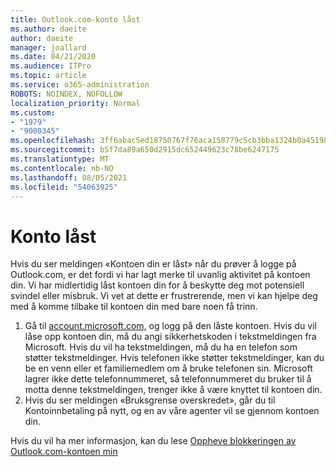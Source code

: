 ```yaml
---
title: Outlook.com-konto låst
ms.author: daeite
author: daeite
manager: joallard
ms.date: 04/21/2020
ms.audience: ITPro
ms.topic: article
ms.service: o365-administration
ROBOTS: NOINDEX, NOFOLLOW
localization_priority: Normal
ms.custom:
- "1979"
- "9000345"
ms.openlocfilehash: 3ff6abac5ed18750767f76aca158779c5cb3bba1324b0a451987cc37b4b0e239
ms.sourcegitcommit: b5f7da89a650d2915dc652449623c78be6247175
ms.translationtype: MT
ms.contentlocale: nb-NO
ms.lasthandoff: 08/05/2021
ms.locfileid: "54063925"
---
```

# <a name="account-locked"></a>Konto låst

Hvis du ser meldingen «Kontoen din er låst» når du prøver å logge på Outlook.com, er det fordi vi har lagt merke til uvanlig aktivitet på kontoen din. Vi har midlertidig låst kontoen din for å beskytte deg mot potensiell svindel eller misbruk. Vi vet at dette er frustrerende, men vi kan hjelpe deg med å komme tilbake til kontoen din med bare noen få trinn.

1. Gå til [account.microsoft.com,](https://go.microsoft.com/fwlink/?linkid=2090484) og logg på den låste kontoen. Hvis du vil låse opp kontoen din, må du angi sikkerhetskoden i tekstmeldingen fra Microsoft. Hvis du vil ha tekstmeldingen, må du ha en telefon som støtter tekstmeldinger. Hvis telefonen ikke støtter tekstmeldinger, kan du be en venn eller et familiemedlem om å bruke telefonen sin. Microsoft lagrer ikke dette telefonnummeret, så telefonnummeret du bruker til å motta denne tekstmeldingen, trenger ikke å være knyttet til kontoen din.
2. Hvis du ser meldingen «Bruksgrense overskredet», går du til Kontoinnbetaling på nytt, og en av våre agenter vil se gjennom kontoen din. [](https://go.microsoft.com/fwlink/?linkid=2090483)

Hvis du vil ha mer informasjon, kan du lese [Oppheve blokkeringen av Outlook.com-kontoen min](https://support.office.com/article/f4ad2701-d166-4d8b-8a6a-9af2a1f8a4c4?wt.mc_id=Office_Outlook_com_Alchemy) 